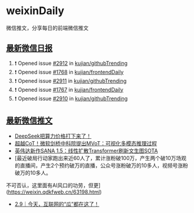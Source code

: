 # weixinDaily
微信推文，分享每日的前端微信推文

## [最新微信日报](https://github.com/kujian/weixinDaily/issues)

<!--START_SECTION:activity-->
1. ❗ Opened issue [#2912](https://github.com/kujian/githubTrending/issues/2912) in [kujian/githubTrending](https://github.com/kujian/githubTrending)
2. ❗ Opened issue [#1768](https://github.com/kujian/frontendDaily/issues/1768) in [kujian/frontendDaily](https://github.com/kujian/frontendDaily)
3. ❗ Opened issue [#2911](https://github.com/kujian/githubTrending/issues/2911) in [kujian/githubTrending](https://github.com/kujian/githubTrending)
4. ❗ Opened issue [#1767](https://github.com/kujian/frontendDaily/issues/1767) in [kujian/frontendDaily](https://github.com/kujian/frontendDaily)
5. ❗ Opened issue [#2910](https://github.com/kujian/githubTrending/issues/2910) in [kujian/githubTrending](https://github.com/kujian/githubTrending)
<!--END_SECTION:activity-->


## [最新微信推文](https://weixin.qdkfweb.cn/)

<!-- BLOG-POST-LIST:START -->
- [DeepSeek把算力价格打下来了！](https://weixin.qdkfweb.cn/63215.html)
- [超越CoT！微软剑桥中科院提出MVoT：可视化多模态推理过程](https://weixin.qdkfweb.cn/63216.html)
- [英伟达新作SANA 1.5：线性扩散Transformer刷新文生图SOTA](https://weixin.qdkfweb.cn/63217.html)
- [最近破局行动家跑出来近60人了，累计涨粉破100万，产生两个破10万场观的直播间，产生2个预约破万的直播，公众号涨粉破万的10多人，视频号涨粉破万的10多人。

不可否认，这里面有AI风口的功劳，但更](https://weixin.qdkfweb.cn/63198.html)
- [2.9｜今天，互联网的“瓜”都在这了！](https://weixin.qdkfweb.cn/63205.html)
<!-- BLOG-POST-LIST:END -->